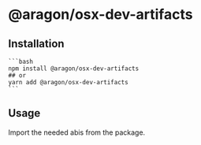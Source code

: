 # @aragon/osx-dev-artifacts

## Installation

    ```bash
    npm install @aragon/osx-dev-artifacts
    ## or
    yarn add @aragon/osx-dev-artifacts
    ```

## Usage

Import the needed abis from the package.
